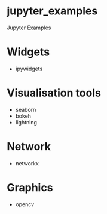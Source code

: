 # jupyter_examples

Jupyter Examples

# Widgets

- ipywidgets

# Visualisation tools

- seaborn
- bokeh
- lightning

# Network

- networkx

# Graphics

- opencv
